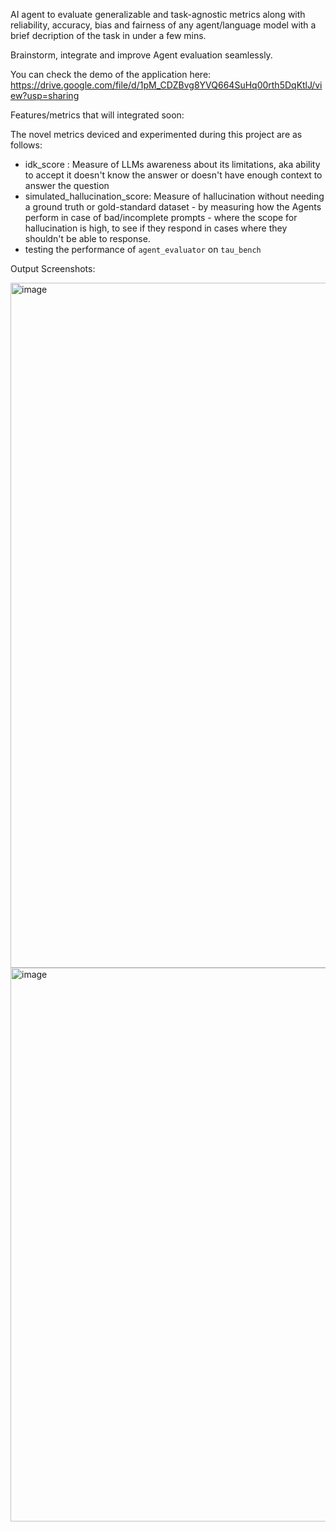 AI agent to evaluate generalizable and task-agnostic metrics along with reliability, accuracy, bias and fairness of any agent/language model with a brief decription of the task in under a few mins.

Brainstorm, integrate and improve Agent evaluation seamlessly.


You can check the demo of the application here: https://drive.google.com/file/d/1pM_CDZBvg8YVQ664SuHq00rth5DqKtlJ/view?usp=sharing


Features/metrics that will integrated soon:

The novel metrics deviced and experimented during this project are as follows:

- idk_score : Measure of LLMs awareness about its limitations, aka ability to accept it doesn't know the answer or doesn't have enough context to answer the question
- simulated_hallucination_score: Measure of hallucination without needing a ground truth or gold-standard dataset - by measuring how the Agents perform in case of bad/incomplete prompts - where the scope for hallucination is high, to see if they respond in cases where they shouldn't be able to response.
- testing the performance of `agent_evaluator` on `tau_bench`

Output Screenshots:


<img width="1096" alt="image" src="https://github.com/user-attachments/assets/f281b132-daed-4b9c-86a7-01423a1ab25a" />


<img width="886" alt="image" src="https://github.com/user-attachments/assets/6d4293f0-a6fc-4e01-8d57-4d6b9f631ef0" />


